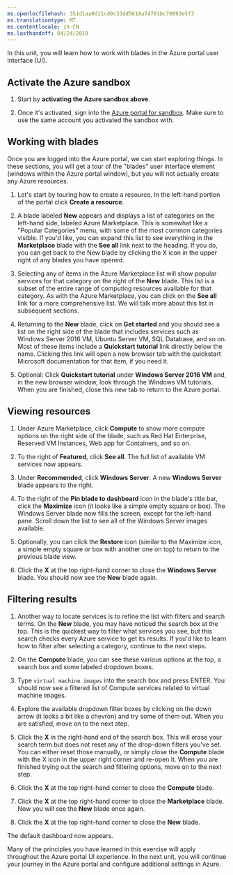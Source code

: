```yaml
---
ms.openlocfilehash: 351d1aa0d11cd0c33dd5618a74781bc70893e5f3
ms.translationtype: MT
ms.contentlocale: zh-CN
ms.lasthandoff: 04/24/2019
---
```

In this unit, you will learn how to work with blades in the Azure portal user interface (UI).

## <a name="activate-the-azure-sandbox"></a>Activate the Azure sandbox

1. Start by **activating the Azure sandbox above**.

1. Once it's activated, sign into the [Azure portal for sandbox](https://portal.azure.com/learn.docs.microsoft.com?azure-portal=true). Make sure to use the same account you activated the sandbox with.

## <a name="working-with-blades"></a>Working with blades

Once you are logged into the Azure portal, we can start exploring things. In these sections, you will get a tour of the "blades" user interface element (windows within the Azure portal window), but you will not actually create any Azure resources.

1. Let's start by touring how to create a resource. In the left-hand portion of the portal click **Create a resource**.

1. A blade labeled **New** appears and displays a list of categories on the left-hand side, labeled Azure Marketplace. This is somewhat like a "Popular Categories" menu, with some of the most common categories visible. If you'd like, you can expand this list to see everything in the **Marketplace** blade with the **See all** link next to the heading. If you do, you can get back to the New blade by clicking the X icon in the upper right of any blades you have opened.

1. Selecting any of items in the Azure Marketplace list will show popular services for that category on the right of the **New** blade. This list is a subset of the entire range of computing resources available for that category. As with the Azure Marketplace, you can click on the **See all** link for a more comprehensive list. We will talk more about this list in subsequent sections.

1. Returning to the **New** blade, click on **Get started** and you should see a list on the right side of the blade that includes services such as Windows Server 2016 VM, Ubuntu Server VM, SQL Database, and so on. Most of these items include a **Quickstart tutorial** link directly below the name. Clicking this link will open a new browser tab with the quickstart Microsoft documentation for that item, if you need it.

1. Optional: Click **Quickstart tutorial** under **Windows Server 2016 VM** and, in the new browser window, look through the Windows VM tutorials. When you are finished, close this new tab to return to the Azure portal.

## <a name="viewing-resources"></a>Viewing resources

1. Under Azure Marketplace, click **Compute** to show more compute options on the right side of the blade, such as Red Hat Enterprise, Reserved VM Instances, Web app for Containers, and so on.

1. To the right of **Featured**, click **See all**. The full list of available VM services now appears.

1. Under **Recommended**, click **Windows Server**. A new **Windows Server** blade appears to the right.

1. To the right of the **Pin blade to dashboard** icon in the blade's title bar, click the **Maximize** icon (it looks like a simple empty square or box). The Windows Server blade now fills the screen, except for the left-hand pane. Scroll down the list to see all of the Windows Server images available.

1. Optionally, you can click the **Restore** icon (similar to the Maximize icon, a simple empty square or box with another one on top) to return to the previous blade view.

1. Click the **X** at the top right-hand corner to close the **Windows Server** blade. You should now see the **New** blade again.

## <a name="filtering-results"></a>Filtering results

1. Another way to locate services is to refine the list with filters and search terms. On the **New** blade, you may have noticed the search box at the top. This is the quickest way to filter what services you see, but this search checks every Azure service to get its results. If you'd like to learn how to filter after selecting a category, continue to the next steps.

1. On the **Compute** blade, you can see these various options at the top, a search box and some labeled dropdown boxes.

1. Type `virtual machine images` into the search box and press ENTER. You should now see a filtered list of Compute services related to virtual machine images.

1. Explore the available dropdown filter boxes by clicking on the down arrow (it looks a bit like a chevron) and try some of them out. When you are satisfied, move on to the next step.

1. Click the **X** in the right-hand end of the search box. This will erase your search term but does not reset any of the drop-down filters you've set. You can either reset those manually, or simply close the **Compute** blade with the X icon in the upper right corner and re-open it. When you are finished trying out the search and filtering options, move on to the next step.

1. Click the **X** at the top right-hand corner to close the **Compute** blade.

1. Click the **X** at the top right-hand corner to close the **Marketplace** blade. Now you will see the **New** blade once again.

1. Click the **X** at the top right-hand corner to close the **New** blade.

The default dashboard now appears.

Many of the principles you have learned in this exercise will apply throughout the Azure portal UI experience. In the next unit, you will continue your journey in the Azure portal and configure additional settings in Azure.
